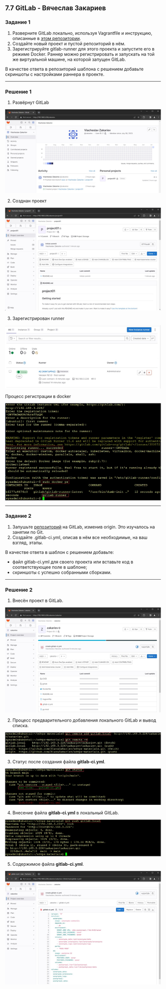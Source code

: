 ## 7.7 GitLab - Вячеслав Закариев

### Задание 1

1. Разверните GitLab локально, используя Vagrantfile и инструкцию, описанные в [этом репозитории](https://github.com/netology-code/sdvps-materials/tree/main/gitlab).
2. Создайте новый проект и пустой репозиторий в нём.
3. Зарегистрируйте gitlab-runner для этого проекта и запустите его в режиме Docker. Раннер можно регистрировать и запускать на той же виртуальной машине, на которой запущен GitLab.

В качестве ответа в репозиторий шаблона с решением добавьте скриншоты с настройками раннера в проекте.

---

### Решение 1

1. Развёрнут GitLab

![gitlab](https://github.com/SlavaZakariev/netology/blob/20c21427d6ec7be049cba5400de31b9afb38ab66/ci-cd/7.7_gitlab/resources/gitlab_1.4.jpg)

2. Созднан проект

![project](https://github.com/SlavaZakariev/netology/blob/20c21427d6ec7be049cba5400de31b9afb38ab66/ci-cd/7.7_gitlab/resources/gitlab_1.1.jpg)

3. Зарегистрирован runner

![runner](https://github.com/SlavaZakariev/netology/blob/20c21427d6ec7be049cba5400de31b9afb38ab66/ci-cd/7.7_gitlab/resources/gitlab_1.3.jpg)

Процесс регистрации в docker

![docker](https://github.com/SlavaZakariev/netology/blob/20c21427d6ec7be049cba5400de31b9afb38ab66/ci-cd/7.7_gitlab/resources/gitlab_1.2.jpg)

---

### Задание 2

1. Запушьте [репозиторий](https://github.com/netology-code/sdvps-materials/tree/main/gitlab) на GitLab, изменив origin. Это изучалось на занятии по Git.
2. Создайте .gitlab-ci.yml, описав в нём все необходимые, на ваш взгляд, этапы.

В качестве ответа в шаблон с решением добавьте:

* файл gitlab-ci.yml для своего проекта или вставьте код в соответствующее поле в шаблоне;
* скриншоты с успешно собранными сборками.

---

### Решение 2

1. Внесён проект в GitLab.

![gitlab.local](https://github.com/SlavaZakariev/netology/blob/beb6b0452d97be429c338bcec26f69c39a22a03e/ci-cd/7.7_gitlab/resources/gitlab_1.5.jpg)

2. Процесс предварительного добавления локального GitLab и вывод списка.

![remote](https://github.com/SlavaZakariev/netology/blob/beb6b0452d97be429c338bcec26f69c39a22a03e/ci-cd/7.7_gitlab/resources/gitlab_1.6.jpg)

3. Статус после создания файла **gitlab-ci.yml**.

![yml](https://github.com/SlavaZakariev/netology/blob/beb6b0452d97be429c338bcec26f69c39a22a03e/ci-cd/7.7_gitlab/resources/gitlab_1.7.jpg)

4. Внесение файла **gitlab-ci.yml** в локальный GitLab.

![push.yml](https://github.com/SlavaZakariev/netology/blob/beb6b0452d97be429c338bcec26f69c39a22a03e/ci-cd/7.7_gitlab/resources/gitlab_1.8.jpg)

5. Содержимое файла **gitlab-ci.yml**.

![cat.yml](https://github.com/SlavaZakariev/netology/blob/5f549d6ea65441455e0610d2d60763968758adcd/ci-cd/7.7_gitlab/resources/gitlab_1.9.jpg)
